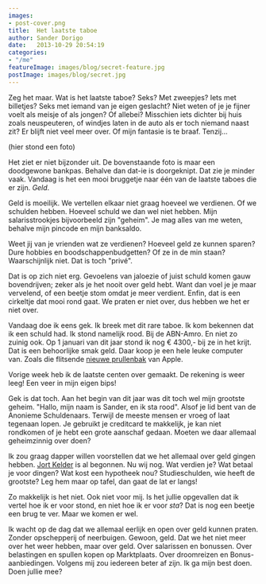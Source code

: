 ```yaml
---
images:
- post-cover.png
title:  Het laatste taboe
author: Sander Dorigo
date:   2013-10-29 20:54:19
categories:
- "/me"
featureImage: images/blog/secret-feature.jpg
postImage: images/blog/secret.jpg
---
```


Zeg het maar. Wat is het laatste taboe? Seks? Met zweepjes? Iets met billetjes? Seks met iemand van je eigen geslacht? Niet weten of je je fijner voelt als meisje of als jongen? Of allebei? Misschien iets dichter bij huis zoals neuspeuteren, of windjes laten in de auto als er toch niemand naast zit? Er blijft niet veel meer over. Of mijn fantasie is te braaf. Tenzij...

<!--more-->

(hier stond een foto)

Het ziet er niet bijzonder uit. De bovenstaande foto is maar een doodgewone bankpas. Behalve dan dat-ie is doorgeknipt. Dat zie je minder vaak. Vandaag is het een mooi bruggetje naar één van de laatste taboes die er zijn. *Geld*.

Geld is moeilijk. We vertellen elkaar niet graag hoeveel we verdienen. Of we schulden hebben. Hoeveel schuld we dan wel niet hebben. Mijn salarisstrookjes bijvoorbeeld zijn "geheim". Je mag alles van me weten, behalve mijn pincode en mijn banksaldo.

Weet jij van je vrienden wat ze verdienen? Hoeveel geld ze kunnen sparen? Dure hobbies en boodschappenbudgetten? Of ze in de min staan? Waarschijnlijk niet. Dat is toch "privé".

Dat is op zich niet erg. Gevoelens van jaloezie of juist schuld komen gauw bovendrijven; zeker als je het nooit over geld hebt. Want dan voel je je maar vervelend, of een beetje stom omdat je meer verdient. Enfin, dat is een cirkeltje dat mooi rond gaat. We praten er niet over, dus hebben we het er niet over.

Vandaag doe ik eens gek. Ik breek met dit rare taboe. Ik kom bekennen dat ik een schuld had. Ik stond namelijk rood. Bij de ABN-Amro. En niet zo zuinig ook. Op 1 januari van dit jaar stond ik nog € 4300,- bij ze in het krijt. Dat is een behoorlijke smak geld. Daar koop je een hele leuke computer van. Zoals die flitsende [nieuwe prullenbak](http://www.apple.com/mac-pro/) van Apple.

Vorige week heb ik de laatste centen over gemaakt. De rekening is weer leeg! Een veer in mijn eigen bips!

Gek is dat toch. Aan het begin van dit jaar was dit toch wel mijn grootste geheim. "Hallo, mijn naam is Sander, en ik sta rood". Alsof je lid bent van de Anonieme Schuldenaars. Terwijl de meeste mensen er vroeg of laat tegenaan lopen. Je gebruikt je creditcard te makkelijk, je kan niet rondkomen of je hebt een grote aanschaf gedaan. Moeten we daar allemaal geheimzinnig over doen?

Ik zou graag dapper willen voorstellen dat we het allemaal over geld gingen hebben. [Jort Kelder](http://www.jortkelder.nl/artikel/rijk_rechts_en_radeloos) is al begonnen. Nu wij nog. Wat verdien je? Wat betaal je voor dingen? Wat kost een hypotheek nou? Studieschulden, wie heeft de grootste? Leg hem maar op tafel, dan gaat de lat er langs!

Zo makkelijk is het niet. Ook niet voor mij. Is het jullie opgevallen dat ik vertel hoe ik er voor stond, en niet hoe ik er voor *sta*? Dat is nog een beetje een brug te ver. Maar we komen er wel.

Ik wacht op de dag dat we allemaal eerlijk en open over geld kunnen praten. Zonder opschepperij of neerbuigen. Gewoon, geld. Dat we het niet meer over het weer hebben, maar over geld. Over salarissen en bonussen. Over belastingen en spullen kopen op Marktplaats. Over droomreizen en Bonus-aanbiedingen. Volgens mij zou iedereen beter af zijn. Ik ga mijn best doen. Doen jullie mee?